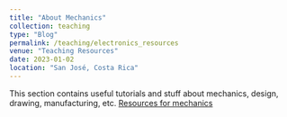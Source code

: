 ```yaml
---
title: "About Mechanics"
collection: teaching
type: "Blog"
permalink: /teaching/electronics_resources
venue: "Teaching Resources"
date: 2023-01-02
location: "San José, Costa Rica"
---
```


This section contains useful tutorials and stuff about mechanics, design, drawing, manufacturing, etc. [Resources for mechanics](http://simp.ly/p/VFzYKS)